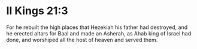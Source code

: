 # II Kings 21:3

For he rebuilt the high places that Hezekiah his father had destroyed, and he erected altars for Baal and made an Asherah, as Ahab king of Israel had done, and worshiped all the host of heaven and served them.
